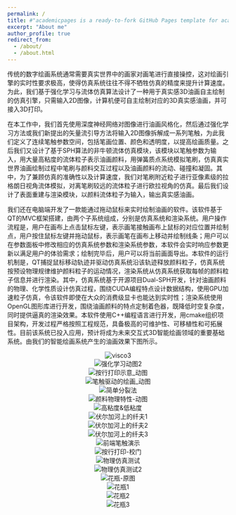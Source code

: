 ```yaml
---
permalink: /
title: #"academicpages is a ready-to-fork GitHub Pages template for academic personal websites"
excerpt: "About me"
author_profile: true
redirect_from: 
  - /about/
  - /about.html
---
```

传统的数字绘画系统通常需要真实世界中的画家对画笔进行直接操控，这对绘画引擎的实时性要求极高，使得仿真系统往往不得不牺牲仿真的精度来提升计算速度。为此，我们基于强化学习与流体仿真算法设计了一种用于真实感3D油画自主绘制的仿真引擎，只需输入2D图像，计算机便可自主绘制对应的3D真实感油画，并可接入3D打印。

在本工作中，我们首先使用深度神经网络对图像进行油画风格化，然后通过强化学习方法或我们新提出的矢量流引导方法将输入2D图像拆解成一系列笔触，为此我们定义了连续笔触参数空间，包括笔画位置、颜色和透明度，以提高绘画质量。之后我们又设计了基于SPH算法的非牛顿流体仿真模块，该模块以笔触参数为输入，用大量高粘度的流体粒子表示油画颜料，用弹簧质点系统模拟笔刷，仿真真实世界油画绘制过程中笔刷与颜料交互过程以及油画颜料的流动、碰撞和凝固。其中，为了兼顾仿真的准确性以及计算速度，我们对笔刷附近粒子进行亚像素级的拉格朗日视角流体模拟，对离笔刷较远的流体粒子进行欧拉视角的仿真。最后我们设计了表面重建与渲染模块，以颜料流体粒子为输入，输出真实感油画。

我们还在电脑端开发了一款能通过拖动鼠标来实时绘制油画的软件。该软件基于QT的MVC框架搭建，由两个子系统组成，分别是仿真系统和渲染系统。用户操作流程是，用户在画布上点击鼠标左键，表示画笔接触画布上鼠标的对应位置并绘制点，用户按住鼠标左键并拖动鼠标，表示画笔在画布上移动并绘制线条；用户可以在参数面板中修改相应的仿真系统参数和渲染系统参数，本软件会实时响应参数更新以满足用户的体验需求；绘制完毕后，用户可以将当前画面导出。本软件的运行机制是，QT捕捉鼠标移动轨迹并驱动仿真系统沿该轨迹释放颜料粒子，仿真系统按预设物理规律维护颜料粒子的运动情况，渲染系统从仿真系统获取每帧的颜料粒子信息并进行渲染。其中，仿真系统基于开源项目Dual-SPH开发，针对油画颜料的物理、化学性质设计仿真过程，围绕CUDA编程特点设计数据结构，使用GPU加速粒子仿真，令该软件即使在大众的消费级显卡也能达到实时性；渲染系统使用OpenGL图形库进行开发，围绕油画颜料的特点定制着色器，既降低时空复杂度，同时提供逼真的渲染效果。本软件使用C++编程语言进行开发，用cmake组织项目架构，开发过程严格按照工程规范，具备极高的可维护性、可移植性和可拓展性。目前该系统已投入应用，预计将成为未来交互式3D智能绘画领域的重要基础系统。由我们的智能绘画系统产生的油画效果下图所示。
<div align="center">
    <img src="/images/visco3.gif" alt="visco3">
</div>
<div align="center">
    <img src="/images/强化学习动图2.gif" alt="强化学习动图2">
</div>
<div align="center">
    <img src="/images/按行打印示意_动图.gif" alt="按行打印示意_动图">
</div>
<div align="center">
    <img src="/images/笔触驱动的绘画_动图.gif" alt="笔触驱动的绘画_动图">
</div>
<div align="center">
    <img src="/images/简单分裂法.gif" alt="简单分裂法">
</div>
<div align="center">
    <img src="/images/颜料物理特性-动图.gif" alt="颜料物理特性-动图">
</div>
<div align="center">
    <img src="/images/高粘度&低粘度.gif" alt="高粘度&低粘度">
</div>
<div align="center">
    <img src="/images/伏尔加河上的纤夫1.png" alt="伏尔加河上的纤夫1">
</div>
<div align="center">
    <img src="/images/伏尔加河上的纤夫2.png" alt="伏尔加河上的纤夫2">
</div>
<div align="center">
    <img src="/images/伏尔加河上的纤夫3.png" alt="伏尔加河上的纤夫3">
</div>
<div align="center">
    <img src="/images/前端笔触演示.png" alt="前端笔触演示">
</div>
<div align="center">
    <img src="/images/按行打印-校门.png" alt="按行打印-校门">
</div>
<div align="center">
    <img src="/images/物理仿真测试.jpg" alt="物理仿真测试">
</div>
<div align="center">
    <img src="/images/物理仿真测试2.jpg" alt="物理仿真测试2">
</div>
<div align="center">
    <img src="/images/花瓶-原图.png" alt="花瓶-原图">
</div>
<div align="center">
    <img src="/images/花瓶1.png" alt="花瓶1">
</div>
<div align="center">
    <img src="/images/花瓶2.png" alt="花瓶2">
</div>
<div align="center">
    <img src="/images/花瓶3.png" alt="花瓶3">
</div>